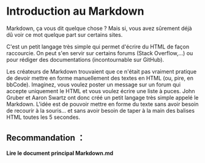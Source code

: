 # Introduction au Markdown
Markdown, ça vous dit quelque chose ? Mais si, vous avez sûrement déjà dû voir ce mot quelque part sur certains sites.

C'est un petit langage très simple qui permet d'écrire du HTML de façon raccourcie. 
On peut s'en servir sur certains forums (Stack Overflow,...) ou pour rédiger des documentations (incontournable sur GitHub).

Les créateurs de Markdown trouvaient que ce n'était pas vraiment pratique de devoir mettre en forme manuellement des textes en HTML (ou, pire, en bbCode).
Imaginez, vous voulez poster un message sur un forum qui accepte uniquement le HTML et vous voulez écrire une liste à puces. 
John Gruber et Aaron Swartz ont donc créé un petit langage très simple appelé le Markdown.
L'idée est de pouvoir mettre en forme du texte sans avoir besoin de recourir à la souris… et sans avoir besoin de taper à la main des balises HTML toutes les 5 secondes.

## Recommandation ： 

**Lire le document principal Markdown.md**
